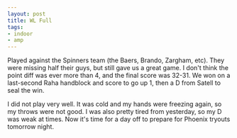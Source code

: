 ```yaml
---
layout: post
title: WL Full
tags:
- indoor
- amp
---
```


Played against the Spinners team (the Baers, Brando, Zargham, etc). They were missing half their guys, but still gave us a great game. I don't think the point diff was ever more than 4, and the final score was 32-31. We won on a last-second Raha handblock and score to go up 1, then a D from Satell to seal the win. 

I did not play very well. It was cold and my hands were freezing again, so my throws were not good. I was also pretty tired from yesterday, so my D was weak at times. Now it's time for a day off to prepare for Phoenix tryouts tomorrow night.
